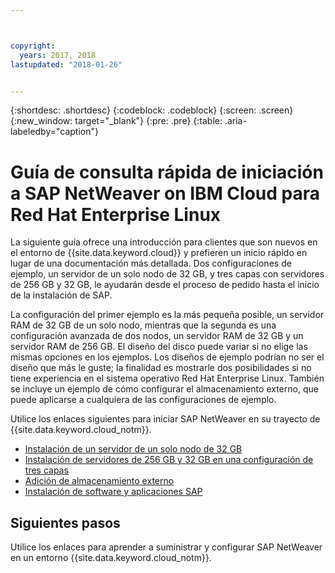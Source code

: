 ```yaml
---



copyright:
  years: 2017, 2018
lastupdated: "2018-01-26"


---
```


{:shortdesc: .shortdesc}
{:codeblock: .codeblock}
{:screen: .screen}
{:new_window: target="_blank"}
{:pre: .pre}
{:table: .aria-labeledby="caption"}

# Guía de consulta rápida de iniciación a SAP NetWeaver on IBM Cloud para Red Hat Enterprise Linux

La siguiente guía ofrece una introducción para clientes que son nuevos en el entorno de {{site.data.keyword.cloud}} y prefieren un inicio rápido en lugar de una documentación más detallada. Dos configuraciones de ejemplo, un servidor de un solo nodo de 32 GB, y tres capas con servidores de 256 GB y 32 GB, le ayudarán desde el proceso de pedido hasta el inicio de la instalación de SAP.

La configuración del primer ejemplo es la más pequeña posible, un servidor RAM de 32 GB de un solo nodo, mientras que la segunda es una configuración avanzada de dos nodos, un servidor RAM de 32 GB y un servidor RAM de 256 GB. El diseño del disco puede variar si no elige las mismas opciones en los ejemplos. Los diseños de ejemplo podrían no ser el diseño que más le guste; la finalidad es mostrarle dos posibilidades si no tiene experiencia en el sistema operativo Red Hat Enterprise Linux. También se incluye un ejemplo de cómo configurar el almacenamiento externo, que puede aplicarse a cualquiera de las configuraciones de ejemplo.

Utilice los enlaces siguientes para iniciar SAP NetWeaver en su trayecto de {{site.data.keyword.cloud_notm}}.

  * [Instalación de un servidor de un solo nodo de 32 GB](/docs/infrastructure/sap-netweaver-rhel-qrg/rhel-installing-32-GB-single-server-node.html#install_32GB)
  * [Instalación de servidores de 256 GB y 32 GB en una configuración de tres capas](/docs/infrastructure/sap-netweaver-rhel-qrg/rhel-installing-256-GB-32-GB-server-three-tier-setup.html#install_256GB)
  * [Adición de almacenamiento externo](/docs/infrastructure/sap-netweaver-rhel-qrg/rhel-provisioning-external-storage-to-server.html#storage)
  * [Instalación de software y aplicaciones SAP](/docs/infrastructure/sap-netweaver-rhel-qrg/rhel-installing-your-SAP-landscape.html#install_landscape)
  
## Siguientes pasos

Utilice los enlaces para aprender a suministrar y configurar SAP NetWeaver en un entorno {{site.data.keyword.cloud_notm}}.
